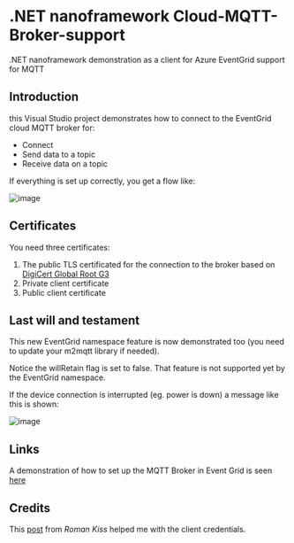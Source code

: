 # .NET nanoframework Cloud-MQTT-Broker-support

.NET nanoframework demonstration as a client for Azure EventGrid support for MQTT 

## Introduction

this Visual Studio project demonstrates how to connect to the EventGrid cloud MQTT broker for:
- Connect
- Send data to a topic
- Receive data on a topic

If everything is set up correctly, you get a flow like:

![image](https://github.com/sandervandevelde/Nanoframework-Cloud-MQTT-Broker-support/assets/694737/e2d723ca-5da6-4243-b136-852aa5056519)


## Certificates

You need three certificates:

1. The public TLS certificated for the connection to the broker based on [DigiCert Global Root G3](https://www.digicert.com/kb/digicert-root-certificates.htm)
2. Private client certificate
3. Public client certificate 

## Last will and testament

This new EventGrid namespace feature is now demonstrated too (you need to update your m2mqtt library if needed).

Notice the willRetain flag is set to false. That feature is not supported yet by the EventGrid namespace.

If the device connection is interrupted (eg. power is down) a message like this is shown:

![image](https://github.com/sandervandevelde/Nanoframework-Cloud-MQTT-Broker-support/assets/694737/6ebe2699-bb99-44a3-b95a-d5af9d0e5b78)

## Links

A demonstration of how to set up the MQTT Broker in Event Grid is seen [here](https://sandervandevelde.wordpress.com/2023/10/14/a-first-look-at-azure-eventgrid-mqtt-support/)

## Credits

This [post](https://stackoverflow.com/questions/78314752/how-to-use-event-grid-namespace-mqtt-hostname-on-esp32-or-esp32-online-like-wokw/78330697#78330697) from *Roman Kiss* helped me with the client credentials. 
